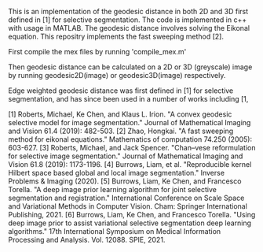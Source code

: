 This is an implementation of the geodesic distance in both 2D and 3D first defined in [1] for selective segmentation. The code is implemented in c++ with usage in MATLAB. The geodesic distance involves solving the Eikonal equation. This repositry implements the fast sweeping method [2].

First compile the mex files by running 'compile_mex.m'

Then geodesic distance can be calculated on a 2D or 3D (greyscale) image by running geodesic2D(image) or geodesic3D(image) respectively. 

Edge weighted geodesic distance was first defined in [1] for selective segmentation, and has since been used in a number of works including [1,


[1] Roberts, Michael, Ke Chen, and Klaus L. Irion. "A convex geodesic selective model for image segmentation." Journal of Mathematical Imaging and Vision 61.4 (2019): 482-503.
[2] Zhao, Hongkai. "A fast sweeping method for eikonal equations." Mathematics of computation 74.250 (2005): 603-627.
[3] Roberts, Michael, and Jack Spencer. "Chan–vese reformulation for selective image segmentation." Journal of Mathematical Imaging and Vision 61.8 (2019): 1173-1196.
[4] Burrows, Liam, et al. "Reproducible kernel Hilbert space based global and local image segmentation." Inverse Problems & Imaging (2020).
[5] Burrows, Liam, Ke Chen, and Francesco Torella. "A deep image prior learning algorithm for joint selective segmentation and registration." International Conference on Scale Space and Variational Methods in Computer Vision. Cham: Springer International Publishing, 2021.
[6] Burrows, Liam, Ke Chen, and Francesco Torella. "Using deep image prior to assist variational selective segmentation deep learning algorithms." 17th International Symposium on Medical Information Processing and Analysis. Vol. 12088. SPIE, 2021.

